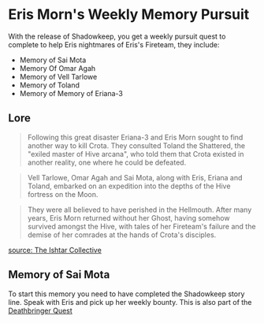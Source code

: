 # Eris Morn's Weekly Memory Pursuit
With the release of Shadowkeep, you get a weekly pursuit quest to complete to help Eris nightmares of Eris's Fireteam, they include:

* Memory of Sai Mota
* Memory Of Omar Agah
* Memory of Vell Tarlowe
* Memory of Toland
* Memory of Memory of Eriana-3

## Lore
>Following this great disaster Eriana-3 and Eris Morn sought to find another way to kill Crota. They consulted Toland the Shattered, the "exiled master of Hive arcana", who told them that Crota existed in another reality, one where he could be defeated.

>Vell Tarlowe, Omar Agah and Sai Mota, along with Eris, Eriana and Toland, embarked on an expedition into the depths of the Hive fortress on the Moon.

>They were all believed to have perished in the Hellmouth. After many years, Eris Morn returned without her Ghost, having somehow survived amongst the Hive, with tales of her Fireteam's failure and the demise of her comrades at the hands of Crota's disciples.

[source: The Ishtar Collective](https://www.ishtar-collective.net/categories/the-first-crota-fireteam)

## Memory of Sai Mota
To start this memory you need to have completed the Shadowkeep story line. Speak with Eris and pick up her weekly bounty. This is also part of the [Deathbringer Quest](/../../exotics/weapons/deathbringer_exotic/)
